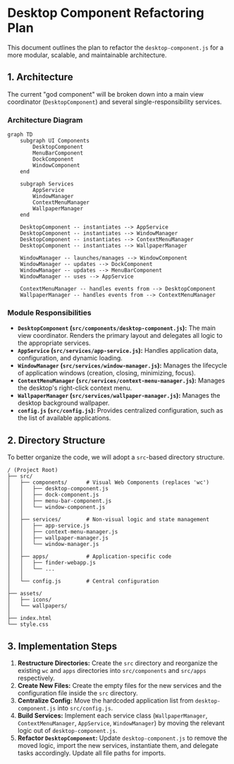 # Desktop Component Refactoring Plan

This document outlines the plan to refactor the `desktop-component.js` for a more modular, scalable, and maintainable architecture.

## 1. Architecture

The current "god component" will be broken down into a main view coordinator (`DesktopComponent`) and several single-responsibility services.

### Architecture Diagram

```mermaid
graph TD
    subgraph UI Components
        DesktopComponent
        MenuBarComponent
        DockComponent
        WindowComponent
    end

    subgraph Services
        AppService
        WindowManager
        ContextMenuManager
        WallpaperManager
    end

    DesktopComponent -- instantiates --> AppService
    DesktopComponent -- instantiates --> WindowManager
    DesktopComponent -- instantiates --> ContextMenuManager
    DesktopComponent -- instantiates --> WallpaperManager

    WindowManager -- launches/manages --> WindowComponent
    WindowManager -- updates --> DockComponent
    WindowManager -- updates --> MenuBarComponent
    WindowManager -- uses --> AppService

    ContextMenuManager -- handles events from --> DesktopComponent
    WallpaperManager -- handles events from --> ContextMenuManager
```

### Module Responsibilities

*   **`DesktopComponent` (`src/components/desktop-component.js`):** The main view coordinator. Renders the primary layout and delegates all logic to the appropriate services.
*   **`AppService` (`src/services/app-service.js`):** Handles application data, configuration, and dynamic loading.
*   **`WindowManager` (`src/services/window-manager.js`):** Manages the lifecycle of application windows (creation, closing, minimizing, focus).
*   **`ContextMenuManager` (`src/services/context-menu-manager.js`):** Manages the desktop's right-click context menu.
*   **`WallpaperManager` (`src/services/wallpaper-manager.js`):** Manages the desktop background wallpaper.
*   **`config.js` (`src/config.js`):** Provides centralized configuration, such as the list of available applications.

## 2. Directory Structure

To better organize the code, we will adopt a `src`-based directory structure.

```
/ (Project Root)
├── src/
│   ├── components/      # Visual Web Components (replaces 'wc')
│   │   ├── desktop-component.js
│   │   ├── dock-component.js
│   │   ├── menu-bar-component.js
│   │   └── window-component.js
│   │
│   ├── services/        # Non-visual logic and state management
│   │   ├── app-service.js
│   │   ├── context-menu-manager.js
│   │   ├── wallpaper-manager.js
│   │   └── window-manager.js
│   │
│   ├── apps/            # Application-specific code
│   │   ├── finder-webapp.js
│   │   └── ...
│   │
│   └── config.js        # Central configuration
│
├── assets/
│   ├── icons/
│   └── wallpapers/
│
├── index.html
└── style.css
```

## 3. Implementation Steps

1.  **Restructure Directories:** Create the `src` directory and reorganize the existing `wc` and `apps` directories into `src/components` and `src/apps` respectively.
2.  **Create New Files:** Create the empty files for the new services and the configuration file inside the `src` directory.
3.  **Centralize Config:** Move the hardcoded application list from `desktop-component.js` into `src/config.js`.
4.  **Build Services:** Implement each service class (`WallpaperManager`, `ContextMenuManager`, `AppService`, `WindowManager`) by moving the relevant logic out of `desktop-component.js`.
5.  **Refactor `DesktopComponent`:** Update `desktop-component.js` to remove the moved logic, import the new services, instantiate them, and delegate tasks accordingly. Update all file paths for imports.